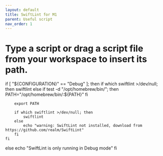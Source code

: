 ```yaml
---
layout: default
title: SwiftLint for M1
parent: Useful script
nav_order: 1
---
```


# Type a script or drag a script file from your workspace to insert its path.
if [ "${CONFIGURATION}" == "Debug" ]; then
    if which swiftlint >/dev/null; then
        swiftlint
    else
        if test -d "/opt/homebrew/bin/"; then
            PATH="/opt/homebrew/bin/:${PATH}"
        fi

        export PATH
        
        if which swiftlint >/dev/null; then
            swiftlint
        else
            echo "warning: SwiftLint not installed, download from https://github.com/realm/SwiftLint"
        fi
    fi
else
    echo "SwiftLint is only running in Debug mode"
fi
